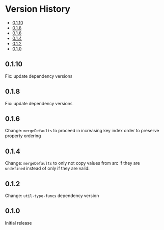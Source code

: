 # Version History

[TOC]: # " "

- [0.1.10](#0110)
- [0.1.8](#018)
- [0.1.6](#016)
- [0.1.4](#014)
- [0.1.2](#012)
- [0.1.0](#010)


## 0.1.10

Fix: update dependency versions

## 0.1.8

Fix: update dependency versions

## 0.1.6

Change: `mergeDefaults` to proceed in increasing key index order to preserve property ordering

## 0.1.4

Change: `mergeDefaults` to only not copy values from src if they are `undefined` instead of only
if they are valid.

## 0.1.2

Change: `util-type-funcs` dependency version

## 0.1.0

Initial release
